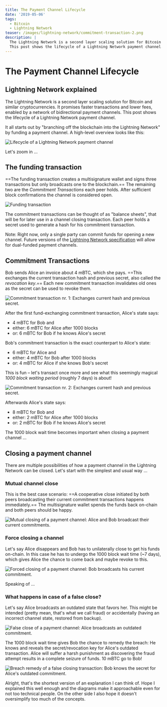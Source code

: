 ```yaml
---
title: The Payment Channel Lifecycle
date: '2019-05-06'
tags:
  - Bitcoin
  - Lightning Network
teaser: /images/lightning-network/commitment-transaction-2.png
description: |
  The Lightning Network is a second layer scaling solution for Bitcoin and similar cryptocurrencies.
  This post shows the lifecycle of a Lightning Network payment channel.
---
```

# The Payment Channel Lifecycle

## Lightning Network explained

The Lightning Network is a second layer scaling solution for Bitcoin and similar cryptocurrencies.
It promises faster transactions and lower fees, enabled by a network of bidirectional payment channels.
This post shows the lifecycle of a Lightning Network payment channel.

It all starts out by "branching off the blockchain into the Lightning Network" by funding a payment channel.
A high-level overview looks like this:

![Lifecycle of a Lightning Network payment channel](/images/lightning-network/payment-channel-lifecycle.png)

 Let's zoom in …

## The funding transaction

==The funding transaction creates a multisignature wallet and signs three transactions but only broadcasts one to the blockchain.==
The remaining two are the *Commitment Transactions* each peer holds.
After sufficient block confirmations the channel is considered open.

![Funding transaction](/images/lightning-network/funding-transaction.png)

The commitment transactions can be thought of as "balance sheets", that will be for later use in a channel closing transaction.
Each peer holds a secret used to generate a hash for his commitment transaction.

Note: Right now, only a single party can commit funds for opening a new channel.
Future versions of the [Lightning Network specification](https://github.com/lightningnetwork/lightning-rfc) will allow for dual-funded payment channels.

## Commitment Transactions

Bob sends Alice an invoice about 4 mBTC, which she pays.
==This exchanges the current transaction hash and previous secret, also called the *revocation key*.==
Each new commitment transaction invalidates old ones as the secret can be used to revoke them.

![Commitment transaction nr. 1: Exchanges current hash and previous secret.](/images/lightning-network/commitment-transaction-1.png)

After the first fund-exchanging commitment transaction, Alice's state says:

- 4 mBTC for Bob and
- either: 6 mBTC for Alice after 1000 blocks
- or: 6 mBTC for Bob if he knows Alice's secret

Bob's commitment transaction is the exact counterpart to Alice's state:

- 6 mBTC for Alice and
- either: 4 mBTC for Bob after 1000 blocks
- or: 4 mBTC for Alice if she knows Bob's secret

This is fun – let's transact once more and see what this seemingly magical *1000 block waiting period* (roughly 7 days) is about!

![Commitment transaction nr. 2: Exchanges current hash and previous secret.](/images/lightning-network/commitment-transaction-2.png)

Afterwards Alice's state says:

- 8 mBTC for Bob and
- either: 2 mBTC for Alice after 1000 blocks
- or: 2 mBTC for Bob if he knows Alice's secret

The 1000 block wait time becomes important when closing a payment channel …

## Closing a payment channel

There are multiple possibilities of how a payment channel in the Lightning Network can be closed.
Let's start with the simplest and usual way …

### Mutual channel close

This is the best case scenario:
==A cooperative close initiated by both peers broadcasting their current commitment transactions happens immediately.==
The multisignature wallet spends the funds back on-chain and both peers should be happy.

![Mutual closing of a payment channel: Alice and Bob broadcast their current commitments.](/images/lightning-network/closing-transaction-mutual.png)

### Force closing a channel

Let's say Alice disappears and Bob has to unilaterally close to get his funds on-chain.
In this case he has to undergo the 1000 block wait time (~7 days), which gives Alice the chance to come back and maybe revoke to this.

![Forced closing of a payment channel: Bob broadcasts his current commitment.](/images/lightning-network/closing-transaction-forced.png)

Speaking of …

### What happens in case of a false close?

Let's say Alice broadcasts an outdated state that favors her.
This might be intended (pretty mean, that's what we call fraud) or accidentally (having an incorrect channel state, restored from backup).

![False close of a payment channel: Alice broadcasts an outdated commitment.](/images/lightning-network/closing-transaction-false.png)

The 1000 block wait time gives Bob the chance to remedy the breach:
He knows and reveals the secret/revocation key for Alice's outdated transaction.
Alice will suffer a harsh punishment as discovering the fraud attempt results in a complete seizure of funds.
10 mBTC go to Bob!

![Breach remedy of a false closing transaction: Bob knows the secret for Alice's outdated commitment.](/images/lightning-network/closing-transaction-remedy.png)

Alright, that's the shortest version of an explanation I can think of.
Hope I explained this well enough and the diagrams make it approachable even for not too technical people.
On the other side I also hope it doesn't oversimplify too much of the concepts.
